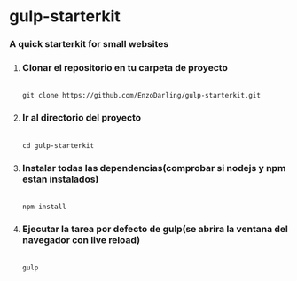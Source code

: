 # gulp-starterkit
<h3>A quick starterkit for small websites</h3>
<ol>
	<li><h3>Clonar el repositorio en tu carpeta de proyecto</h3><br>
		<code>git clone https://github.com/EnzoDarling/gulp-starterkit.git</code>
	</li>
	<li><h3>Ir al directorio del proyecto</h3><br>
		<code>cd gulp-starterkit</code></li>
	<li><h3>Instalar todas las dependencias(comprobar si nodejs y npm estan instalados)</h3><br>
		<code>npm install</code>
	</li>
	<li>
		<h3><h3>Ejecutar la tarea por defecto de gulp(se abrira la ventana del navegador con live reload)</h3></h3><br>
		<code>gulp</code>
	</li>
</ol>